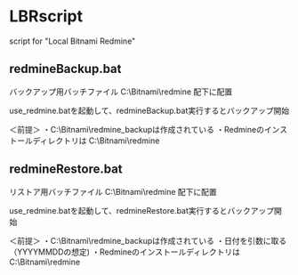 # LBRscript
script for "Local Bitnami Redmine"

## redmineBackup.bat
バックアップ用バッチファイル
C:\Bitnami\redmine 配下に配置

use_redmine.batを起動して、redmineBackup.bat実行するとバックアップ開始

＜前提＞
・C:\Bitnami\redmine_backupは作成されている
・Redmineのインストールディレクトリは C:\Bitnami\redmine

## redmineRestore.bat
リストア用バッチファイル
C:\Bitnami\redmine 配下に配置

use_redmine.batを起動して、redmineRestore.bat実行するとバックアップ開始

＜前提＞
・C:\Bitnami\redmine_backupは作成されている
・日付を引数に取る（YYYYMMDDの想定)
・Redmineのインストールディレクトリは C:\Bitnami\redmine
